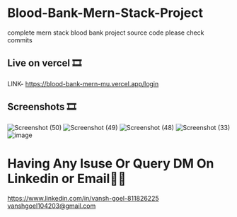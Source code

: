 # Blood-Bank-Mern-Stack-Project
complete mern stack blood bank project source code please check commits

## Live on vercel 🎞
LINK- https://blood-bank-mern-mu.vercel.app/login

## Screenshots 🎞
![Screenshot (50)](https://github.com/vanshgoel104203/BLOOD-BANK-MERN/assets/116905201/f551f3ff-bb20-40dd-9160-dae006ac8755)
![Screenshot (49)](https://github.com/vanshgoel104203/BLOOD-BANK-MERN/assets/116905201/55d894c9-7a44-4948-a57b-5936dd173428)
![Screenshot (48)](https://github.com/vanshgoel104203/BLOOD-BANK-MERN/assets/116905201/f298bf7a-45d8-413e-8f3e-0cb579383ed3)
![Screenshot (33)](https://github.com/vanshgoel104203/BLOOD-BANK-MERN/assets/116905201/ac9eeef3-0821-4d0d-b3de-50ed543f2738)
![image](https://github.com/vanshgoel104203/BLOOD-BANK-MERN/assets/116905201/739eeba2-e6da-49d4-a34f-d286f7348123)





# Having Any Isuse Or Query DM On Linkedin or Email🤷‍♀️
https://www.linkedin.com/in/vansh-goel-811826225
vanshgoel104203@gmail.com

